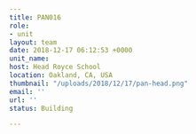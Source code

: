 ```yaml
---
title: PAN016
role:
- unit
layout: team
date: 2018-12-17 06:12:53 +0000
unit_name: 
host: Head Royce School
location: Oakland, CA, USA
thumbnail: "/uploads/2018/12/17/pan-head.png"
email: ''
url: ''
status: Building

---
```

